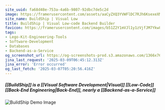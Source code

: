 ```yaml
---
site_uuid: fa68d48e-753a-4a6b-9807-92dbc7de5c2d
image: https://framerusercontent.com/assets/aaCyZXQ3YVWFlDC7RJh6KsexeXM.png
site_name: BuildShip | Visual Low
title: BuildShip | Visual Low-code Backend Builder
favicon: https://framerusercontent.com/images/b51Z2Y1mVJl1y1zVjfJM7Ykw8O0.png
tags:
- Lego-Kit-Engineering-Tools
- Software-Development
- Databases
- Backend-as-a-Service
og_screenshot_url: https://og-screenshots-prod.s3.amazonaws.com/1366x768/80/false/324e36b4358724fb26e62ceca745fbf7034a2255d30fee2a46cfeeb6d7d05d24.jpeg
jina_last_request: '2025-03-09T06:45:12.313Z'
jina_error: 'Error occurred'
og_last_fetch: '2025-03-07T05:20:56.416Z'
---
```

##### [[BuildShip]] is a [[Visual Software Development|Visual]] [[Low-Code]] [[Back-End Engineering|Back-End]], nearly a [[Backend-as-a-Service]]
![BuildShip Demo Image](https://i.imgur.com/FBGAhTw.png)
